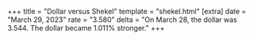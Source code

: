 +++
title = "Dollar versus Shekel"
template = "shekel.html"
[extra]
date = "March 29, 2023"
rate = "3.580"
delta = "On March 28, the dollar was 3.544. The dollar became 1.011% stronger."
+++
